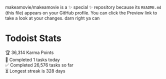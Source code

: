 makeamovie/makeamovie is a ✨ special ✨ repository because its `README.md` (this file) appears on your GitHub profile.
You can click the Preview link to take a look at your changes. darn right ya can

# Todoist Stats

<!-- TODO-IST:START -->
🏆  36,314 Karma Points           
🌸  Completed 1 tasks today           
✅  Completed 26,576 tasks so far           
⏳  Longest streak is 328 days
<!-- TODO-IST:END -->